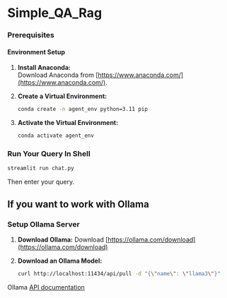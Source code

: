 # Simple_QA_Rag


### Prerequisites

#### Environment Setup
1. **Install Anaconda:**  
   Download Anaconda from [https://www.anaconda.com/](https://www.anaconda.com/).

2. **Create a Virtual Environment:**
   ```bash
   conda create -n agent_env python=3.11 pip
   ```
   
3. **Activate the Virtual Environment:**
   ```bash
   conda activate agent_env
   ```

### Run Your Query In Shell
```bash
streamlit run chat.py
```
Then enter your query.

## If you want to work with Ollama

### Setup Ollama Server
1. **Download Ollama:**
   Download [https://ollama.com/download](https://ollama.com/download)

2. **Download an Ollama Model:**
   ```bash
   curl http://localhost:11434/api/pull -d "{\"name\": \"llama3\"}"
   ```
Ollama [API documentation](https://github.com/ollama/ollama/blob/main/docs/api.md#list-local-models)
